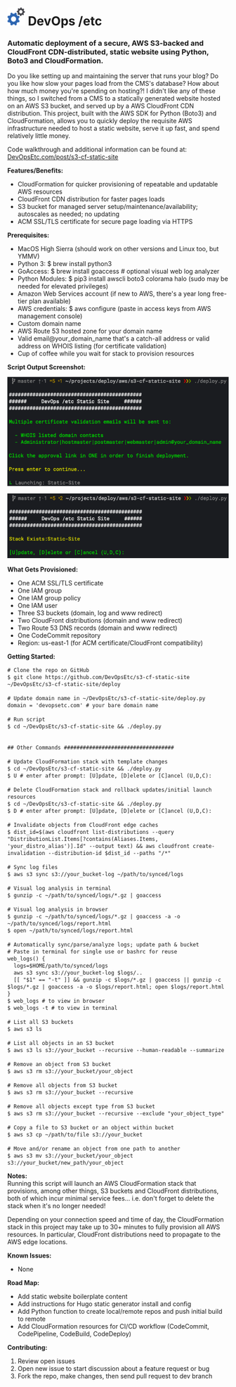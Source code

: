 <h1> <img src="image/logo.png"> DevOps /etc</h1>

### Automatic deployment of a secure, AWS S3-backed and CloudFront CDN-distributed, static website using Python, Boto3 and CloudFormation.

Do you like setting up and maintaining the server that runs your blog? Do you like how slow your pages load from the CMS's database? How about how much money you're spending on hosting?! I didn't like any of these things, so I switched from a CMS to a statically generated website hosted on an AWS S3 bucket, and served up by a AWS CloudFront CDN distribution. This project, built with the AWS SDK for Python (Boto3) and CloudFormation, allows you to quickly deploy the requisite AWS infrastructure needed to host a static website, serve it up fast, and spend relatively little money.

Code walkthrough and additional information can be found at:  [DevOpsEtc.com/post/s3-cf-static-site](https://DevOpsEtc.com/post/s3-cf-static-site)

**Features/Benefits:**
  * CloudFormation for quicker provisioning of repeatable and updatable AWS resources
  * CloudFront CDN distribution for faster pages loads
  * S3 bucket for managed server setup/maintenance/availability; autoscales as needed; no updating
  * ACM SSL/TLS certificate for secure page loading via HTTPS

**Prerequisites:**
  * MacOS High Sierra (should work on other versions and Linux too, but YMMV)
  * Python 3: $ brew install python3
  * GoAccess: $ brew install goaccess # optional visual web log analyzer
  * Python Modules: $ pip3 install awscli boto3 colorama halo (sudo may be needed for elevated privileges)
  * Amazon Web Services account (if new to AWS, there's a year long free-tier plan available)
  * AWS credentials: $ aws configure (paste in access keys from AWS management console)
  * Custom domain name
  * AWS Route 53 hosted zone for your domain name
  * Valid email@your_domain_name that's a catch-all address or valid address on WHOIS listing (for certificate validation)
  * Cup of coffee while you wait for stack to provision resources

**Script Output Screenshot:**

  <p align="center"> <img src="image/output1.png"></p>

  <p align="center"> <img src="image/stack_exists.png"></p>

**What Gets Provisioned:**
  * One ACM SSL/TLS certificate
  * One IAM group
  * One IAM group policy
  * One IAM user
  * Three S3 buckets (domain, log and www redirect)
  * Two CloudFront distributions (domain and www redirect)
  * Two Route 53 DNS records (domain and www redirect)
  * One CodeCommit repository
  * Region: us-east-1 (for ACM certificate/CloudFront compatibility)

**Getting Started:**

    # Clone the repo on GitHub
    $ git clone https://github.com/DevOpsEtc/s3-cf-static-site ~/DevOpsEtc/s3-cf-static-site/deploy

    # Update domain name in ~/DevOpsEtc/s3-cf-static-site/deploy.py
    domain = 'devopsetc.com' # your bare domain name

    # Run script
    $ cd ~/DevOpsEtc/s3-cf-static-site && ./deploy.py


    ## Other Commands ###################################

    # Update CloudFormation stack with template changes
    $ cd ~/DevOpsEtc/s3-cf-static-site && ./deploy.py
    $ U # enter after prompt: [U]pdate, [D]elete or [C]ancel (U,D,C):

    # Delete CloudFormation stack and rollback updates/initial launch resources
    $ cd ~/DevOpsEtc/s3-cf-static-site && ./deploy.py
    $ D # enter after prompt: [U]pdate, [D]elete or [C]ancel (U,D,C):

    # Invalidate objects from CloudFront edge caches
    $ dist_id=$(aws cloudfront list-distributions --query "DistributionList.Items[?contains(Aliases.Items, 'your_distro_alias')].Id" --output text) && aws cloudfront create-invalidation --distribution-id $dist_id --paths "/*"

    # Sync log files
    $ aws s3 sync s3://your_bucket-log ~/path/to/synced/logs

    # Visual log analysis in terminal
    $ gunzip -c ~/path/to/synced/logs/*.gz | goaccess

    # Visual log analysis in browser
    $ gunzip -c ~/path/to/synced/logs/*.gz | goaccess -a -o ~/path/to/synced/logs/report.html
    $ open ~/path/to/synced/logs/report.html

    # Automatically sync/parse/analyze logs; update path & bucket
    # Paste in terminal for single use or bashrc for reuse
    web_logs() {
      logs=$HOME/path/to/synced/logs
      aws s3 sync s3://your_bucket-log $logs/..
      [[ "$1" == "-t" ]] && gunzip -c $logs/*.gz | goaccess || gunzip -c $logs/*.gz | goaccess -a -o $logs/report.html; open $logs/report.html
    }
    $ web_logs # to view in browser
    $ web_logs -t # to view in terminal

    # List all S3 buckets
    $ aws s3 ls

    # List all objects in an S3 bucket
    $ aws s3 ls s3://your_bucket --recursive --human-readable --summarize

    # Remove an object from S3 bucket
    $ aws s3 rm s3://your_bucket/your_object

    # Remove all objects from S3 bucket
    $ aws s3 rm s3://your_bucket --recursive

    # Remove all objects except type from S3 bucket
    $ aws s3 rm s3://your_bucket --recursive --exclude "your_object_type"

    # Copy a file to S3 bucket or an object within bucket
    $ aws s3 cp ~/path/to/file s3://your_bucket

    # Move and/or rename an object from one path to another
    $ aws s3 mv s3://your_bucket/your_object s3://your_bucket/new_path/your_object

**Notes:**    
Running this script will launch an AWS CloudFormation stack that provisions, among other things, S3 buckets and CloudFront distributions, both of which incur minimal service fees... i.e. don't forget to delete the stack when it's no longer needed!

Depending on your connection speed and time of day, the CloudFormation stack in this project may take up to 30+ minutes to fully provision all AWS resources. In particular, CloudFront distributions need to propagate to the AWS edge locations.

**Known Issues:**
- None

**Road Map:**
- Add static website boilerplate content
- Add instructions for Hugo static generator install and config
- Add Python function to create local/remote repos and push initial build to remote
- Add CloudFormation resources for CI/CD workflow (CodeCommit, CodePipeline, CodeBuild, CodeDeploy)

**Contributing:**
1. Review open issues
2. Open new issue to start discussion about a feature request or bug
3. Fork the repo, make changes, then send pull request to dev branch
